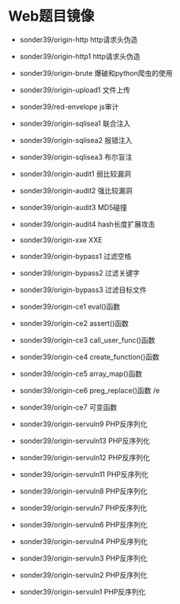 # Web题目镜像
- sonder39/origin-http http请求头伪造
- sonder39/origin-http1 http请求头伪造
- sonder39/origin-brute  爆破和python爬虫的使用
- sonder39/origin-upload1 文件上传
- sonder39/red-envelope js审计
- sonder39/origin-sqlisea1 联合注入
- sonder39/origin-sqlisea2 报错注入
- sonder39/origin-sqlisea3 布尔盲注
- sonder39/origin-audit1 弱比较漏洞
- sonder39/origin-audit2 强比较漏洞
- sonder39/origin-audit3 MD5碰撞
- sonder39/origin-audit4 hash长度扩展攻击
- sonder39/origin-xxe XXE
- sonder39/origin-bypass1 过滤空格
- sonder39/origin-bypass2 过滤关键字
- sonder39/origin-bypass3 过滤目标文件

- sonder39/origin-ce1 eval()函数
- sonder39/origin-ce2 assert()函数  
- sonder39/origin-ce3 call_user_func()函数
- sonder39/origin-ce4 create_function()函数 
- sonder39/origin-ce5 array_map()函数 
- sonder39/origin-ce6 preg_replace()函数 /e 
- sonder39/origin-ce7 可变函数

- sonder39/origin-servuln9  PHP反序列化
- sonder39/origin-servuln13 PHP反序列化
- sonder39/origin-servuln12 PHP反序列化
- sonder39/origin-servuln11 PHP反序列化
- sonder39/origin-servuln8  PHP反序列化
- sonder39/origin-servuln7  PHP反序列化
- sonder39/origin-servuln6  PHP反序列化
- sonder39/origin-servuln4  PHP反序列化
- sonder39/origin-servuln3  PHP反序列化
- sonder39/origin-servuln2  PHP反序列化
- sonder39/origin-servuln1  PHP反序列化